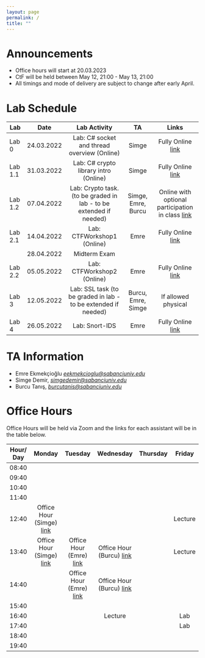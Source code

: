 ```yaml
---
layout: page
permalink: /
title: ""
---
```


# Announcements
- Office hours will start at 20.03.2023
- CtF will be held between May 12, 21:00 - May 13, 21:00
- All timings and mode of delivery are subject to change after early April.


# Lab Schedule

| Lab          |         Date        |                                     Lab Activity                                     |      TA      |  Links          |
| ------------ | :-------------------:  | :----------------------------------------------------------------------------------: | :----------: |   :----------:  |
| Lab 0        |        24.03.2022       |                         Lab: C# socket and thread overview (Online)                         |     Simge    |   Fully Online   [link](https://sabanciuniv.zoom.us/j/91965915494?pwd=U0pqQUhtQ2I4T3JaSmNnSFYvYUJZUT09)                 |
| Lab 1.1      |       31.03.2022       |                             Lab: C# crypto library intro (Online)                             |     Simge    |    Fully Online [link](https://sabanciuniv.zoom.us/j/91965915494?pwd=U0pqQUhtQ2I4T3JaSmNnSFYvYUJZUT09)                 |
| Lab 1.2      |       07.04.2022       |           Lab: Crypto task. (to be graded in lab - to be extended if needed)                             |  Simge, Emre, Burcu| Online with optional participation in class [link](https://sabanciuniv.zoom.us/j/91965915494?pwd=U0pqQUhtQ2I4T3JaSmNnSFYvYUJZUT09)                     |
| Lab 2.1      |       14.04.2022       |                                       Lab: CTFWorkshop1 (Online)                                  |     Emre    |     Fully Online [link](https://sabanciuniv.zoom.us/j/4338792918?pwd=VFkzZGNxYXIyelpyTExpc211MXZjUT09)            |
|              |       28.04.2022       |                                Midterm Exam           |                                             |        |
| Lab 2.2      |       05.05.2022       |             Lab: CTFWorkshop2 (Online)                                 |     Emre    |     Fully Online [link](https://sabanciuniv.zoom.us/j/4338792918?pwd=VFkzZGNxYXIyelpyTExpc211MXZjUT09)            |
| Lab 3        |       12.05.2022       |           Lab: SSL task (to be graded in lab - to be extended if needed)                                         |  Burcu, Emre, Simge  | If allowed physical                |
| Lab 4        |       26.05.2022       |                                   Lab: Snort-IDS                                     |     Emre     |      Fully Online [link](https://sabanciuniv.zoom.us/j/4338792918?pwd=VFkzZGNxYXIyelpyTExpc211MXZjUT09)           |



# TA Information

- Emre Ekmekçioğlu *eekmekcioglu@sabanciuniv.edu*
- Simge Demir, *simgedemir@sabanciuniv.edu*  
- Burcu Tanış, *burcutanis@sabanciuniv.edu*


# Office Hours

Office Hours will be held via Zoom and the links for each assistant will be in the table below. 




| Hour/ Day |     **Monday**      |     **Tuesday**     |    **Wednesday**    |    **Thursday**     |     **Friday**      |
| :-------: | :-----------------: |    :-----------:    |   :-------------:   |   :-------------:   | :-----------------: |
|   08:40   |                     |                     |                     |              |                     |
|   09:40   |                     |                     |                     |              |                     |
|   10:40   |                     |                     |                     |                     |                     |
|   11:40   |                     |                     |                     |                     |                     |
|   12:40   |    Office Hour (Simge) [link](https://sabanciuniv.zoom.us/j/99854937621?pwd=dWcvSTNDS3FtaWFXWWRJS3Y2VGprQT09)         |                     |               |            | Lecture  
|   13:40   | Office Hour (Simge) [link](https://sabanciuniv.zoom.us/j/99854937621?pwd=dWcvSTNDS3FtaWFXWWRJS3Y2VGprQT09) |  Office Hour (Emre) [link](https://sabanciuniv.zoom.us/j/4338792918?pwd=VFkzZGNxYXIyelpyTExpc211MXZjUT09)                   |  Office Hour (Burcu) [link](https://sabanciuniv.zoom.us/j/98731692936)                 |                |  Lecture         |
|   14:40   |                     |  Office Hour (Emre) [link](https://sabanciuniv.zoom.us/j/4338792918?pwd=VFkzZGNxYXIyelpyTExpc211MXZjUT09)                   |   Office Hour (Burcu) [link](https://sabanciuniv.zoom.us/j/98731692936)                    |                     |                     |
|   15:40   |              |                     |                      |                     |                     |
|   16:40   |                     |                  |    Lecture                 |                     |     Lab                |
|   17:40   |                     |                    |                  |                     |    Lab                |
|   18:40   |                     |                     |                  |                     |                     |
|   19:40   |                     |                     |                     |                     |                     |
 

